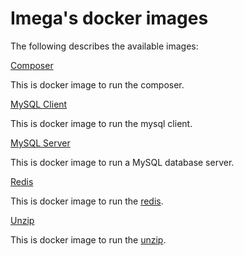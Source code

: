 # Imega's docker images

The following describes the available images:

[Composer](https://github.com/iMega/docker-images/tree/master/composer)

This is docker image to run the composer.

[MySQL Client](https://github.com/iMega/docker-images/tree/master/mysql-client)

This is docker image to run the mysql client.

[MySQL Server](https://github.com/iMega/mysql)

This is docker image to run a MySQL database server.

[Redis](https://github.com/iMega/docker-images/tree/master/redis)

This is docker image to run the [redis](http://redis.io).

[Unzip](https://github.com/iMega/docker-images/tree/master/unzip)

This is docker image to run the [unzip](http://www.info-zip.org/UnZip.html).
